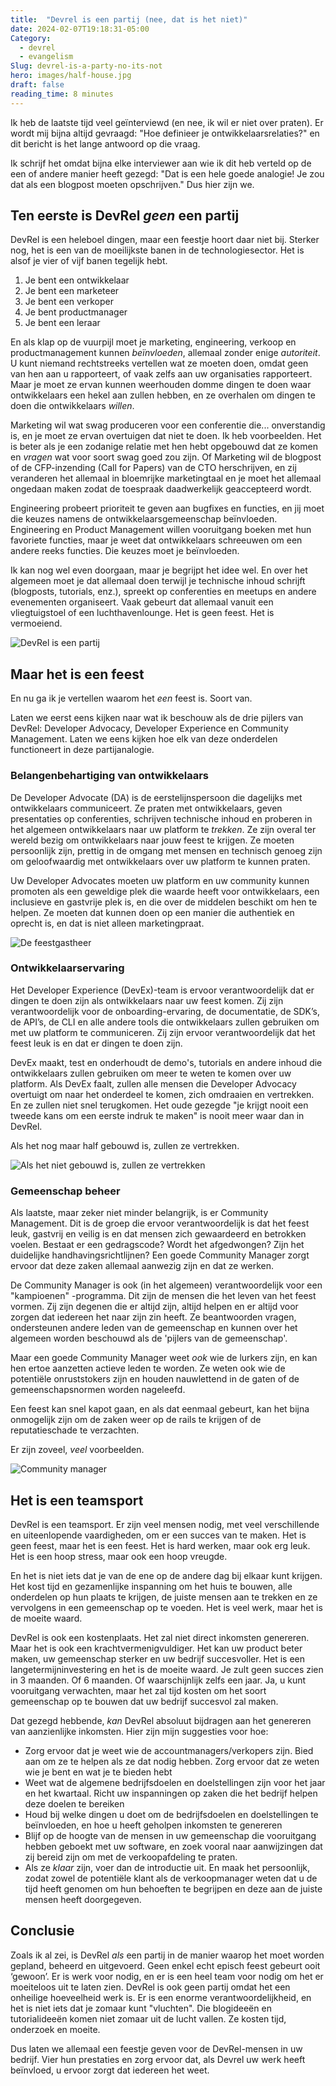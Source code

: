 ```yaml
---
title:  "Devrel is een partij (nee, dat is het niet)"
date: 2024-02-07T19:18:31-05:00
Category:
  - devrel
  - evangelism
Slug: devrel-is-a-party-no-its-not
hero: images/half-house.jpg
draft: false
reading_time: 8 minutes
---
```


Ik heb de laatste tijd veel geïnterviewd (en nee, ik wil er niet over praten). Er wordt mij bijna altijd gevraagd: "Hoe definieer je ontwikkelaarsrelaties?" en dit bericht is het lange antwoord op die vraag.

Ik schrijf het omdat bijna elke interviewer aan wie ik dit heb verteld op de een of andere manier heeft gezegd: "Dat is een hele goede analogie! Je zou dat als een blogpost moeten opschrijven." Dus hier zijn we.

## Ten eerste is DevRel _geen_ een partij

DevRel is een heleboel dingen, maar een feestje hoort daar niet bij. Sterker nog, het is een van de moeilijkste banen in de technologiesector. Het is alsof je vier of vijf banen tegelijk hebt.
1. Je bent een ontwikkelaar
2. Je bent een marketeer
3. Je bent een verkoper
4. Je bent productmanager
5. Je bent een leraar

En als klap op de vuurpijl moet je marketing, engineering, verkoop en productmanagement kunnen *beïnvloeden*, allemaal zonder enige *autoriteit*. U kunt niemand rechtstreeks vertellen wat ze moeten doen, omdat geen van hen aan u rapporteert, of vaak zelfs aan uw organisaties rapporteert. Maar je moet ze ervan kunnen weerhouden domme dingen te doen waar ontwikkelaars een hekel aan zullen hebben, en ze overhalen om dingen te doen die ontwikkelaars *willen*.

Marketing wil wat swag produceren voor een conferentie die... onverstandig is, en je moet ze ervan overtuigen dat niet te doen. Ik heb voorbeelden. Het is beter als je een zodanige relatie met hen hebt opgebouwd dat ze komen en *vragen* wat voor soort swag goed zou zijn. Of Marketing wil de blogpost of de CFP-inzending (Call for Papers) van de CTO herschrijven, en zij veranderen het allemaal in bloemrijke marketingtaal en je moet het allemaal ongedaan maken zodat de toespraak daadwerkelijk geaccepteerd wordt.

Engineering probeert prioriteit te geven aan bugfixes en functies, en jij moet die keuzes namens de ontwikkelaarsgemeenschap beïnvloeden. Engineering en Product Management willen vooruitgang boeken met hun favoriete functies, maar je weet dat ontwikkelaars schreeuwen om een andere reeks functies. Die keuzes moet je beïnvloeden.

Ik kan nog wel even doorgaan, maar je begrijpt het idee wel. En over het algemeen moet je dat allemaal doen terwijl je technische inhoud schrijft (blogposts, tutorials, enz.), spreekt op conferenties en meetups en andere evenementen organiseert. Vaak gebeurt dat allemaal vanuit een vliegtuigstoel of een luchthavenlounge. Het is geen feest. Het is vermoeiend.

![DevRel is een partij](images/IMG_5406.png)

## Maar het is een feest

En nu ga ik je vertellen waarom het *een* feest is. Soort van.

Laten we eerst eens kijken naar wat ik beschouw als de drie pijlers van DevRel: Developer Advocacy, Developer Experience en Community Management. Laten we eens kijken hoe elk van deze onderdelen functioneert in deze partijanalogie.

### Belangenbehartiging van ontwikkelaars

De Developer Advocate (DA) is de eerstelijnspersoon die dagelijks met ontwikkelaars communiceert. Ze praten met ontwikkelaars, geven presentaties op conferenties, schrijven technische inhoud en proberen in het algemeen ontwikkelaars naar uw platform te *trekken*. Ze zijn overal ter wereld bezig om ontwikkelaars naar jouw feest te krijgen. Ze moeten persoonlijk zijn, prettig in de omgang met mensen en technisch genoeg zijn om geloofwaardig met ontwikkelaars over uw platform te kunnen praten.

Uw Developer Advocates moeten uw platform en uw community kunnen promoten als een geweldige plek die waarde heeft voor ontwikkelaars, een inclusieve en gastvrije plek is, en die over de middelen beschikt om hen te helpen. Ze moeten dat kunnen doen op een manier die authentiek en oprecht is, en dat is niet alleen marketingpraat.

![De feestgastheer](images/istockphoto-814293028-612x612.jpg)

### Ontwikkelaarservaring

Het Developer Experience (DevEx)-team is ervoor verantwoordelijk dat er dingen te doen zijn als ontwikkelaars naar uw feest komen. Zij zijn verantwoordelijk voor de onboarding-ervaring, de documentatie, de SDK’s, de API’s, de CLI en alle andere tools die ontwikkelaars zullen gebruiken om met uw platform te communiceren. Zij zijn ervoor verantwoordelijk dat het feest leuk is en dat er dingen te doen zijn.

DevEx maakt, test en onderhoudt de demo's, tutorials en andere inhoud die ontwikkelaars zullen gebruiken om meer te weten te komen over uw platform. Als DevEx faalt, zullen alle mensen die Developer Advocacy overtuigt om naar het onderdeel te komen, zich omdraaien en vertrekken. En ze zullen niet snel terugkomen. Het oude gezegde "je krijgt nooit een tweede kans om een eerste indruk te maken" is nooit meer waar dan in DevRel.

Als het nog maar half gebouwd is, zullen ze vertrekken.

![Als het niet gebouwd is, zullen ze vertrekken](images/half-built.jpg)

### Gemeenschap beheer

Als laatste, maar zeker niet minder belangrijk, is er Community Management. Dit is de groep die ervoor verantwoordelijk is dat het feest leuk, gastvrij en veilig is en dat mensen zich gewaardeerd en betrokken voelen. Bestaat er een gedragscode? Wordt het afgedwongen? Zijn het duidelijke handhavingsrichtlijnen? Een goede Community Manager zorgt ervoor dat deze zaken allemaal aanwezig zijn en dat ze werken.

De Community Manager is ook (in het algemeen) verantwoordelijk voor een "kampioenen" -programma. Dit zijn de mensen die het leven van het feest vormen. Zij zijn degenen die er altijd zijn, altijd helpen en er altijd voor zorgen dat iedereen het naar zijn zin heeft. Ze beantwoorden vragen, ondersteunen andere leden van de gemeenschap en kunnen over het algemeen worden beschouwd als de 'pijlers van de gemeenschap'.

Maar een goede Community Manager weet *ook* wie de lurkers zijn, en kan hen ertoe aanzetten actieve leden te worden. Ze weten ook wie de potentiële onruststokers zijn en houden nauwlettend in de gaten of de gemeenschapsnormen worden nageleefd.

Een feest kan snel kapot gaan, en als dat eenmaal gebeurt, kan het bijna onmogelijk zijn om de zaken weer op de rails te krijgen of de reputatieschade te verzachten.

Er zijn zoveel, *veel* voorbeelden.

![Community manager](images/stones.jpg)

## Het is een teamsport

DevRel is een teamsport. Er zijn veel mensen nodig, met veel verschillende en uiteenlopende vaardigheden, om er een succes van te maken. Het is geen feest, maar het is een feest. Het is hard werken, maar ook erg leuk. Het is een hoop stress, maar ook een hoop vreugde.

En het is niet iets dat je van de ene op de andere dag bij elkaar kunt krijgen. Het kost tijd en gezamenlijke inspanning om het huis te bouwen, alle onderdelen op hun plaats te krijgen, de juiste mensen aan te trekken en ze vervolgens in een gemeenschap op te voeden. Het is veel werk, maar het is de moeite waard.

DevRel is ook een kostenplaats. Het zal niet direct inkomsten genereren. Maar het is ook een krachtvermenigvuldiger. Het kan uw product beter maken, uw gemeenschap sterker en uw bedrijf succesvoller. Het is een langetermijninvestering en het is de moeite waard. Je zult geen succes zien in 3 maanden. Of 6 maanden. Of waarschijnlijk zelfs een jaar. Ja, u kunt vooruitgang verwachten, maar het zal tijd kosten om het soort gemeenschap op te bouwen dat uw bedrijf succesvol zal maken.

Dat gezegd hebbende, *kan* DevRel absoluut bijdragen aan het genereren van aanzienlijke inkomsten. Hier zijn mijn suggesties voor hoe:
- Zorg ervoor dat je weet wie de accountmanagers/verkopers zijn. Bied aan om ze te helpen als ze dat nodig hebben. Zorg ervoor dat ze weten wie je bent en wat je te bieden hebt
- Weet wat de algemene bedrijfsdoelen en doelstellingen zijn voor het jaar en het kwartaal. Richt uw inspanningen op zaken die het bedrijf helpen deze doelen te bereiken
- Houd bij welke dingen u doet om de bedrijfsdoelen en doelstellingen te beïnvloeden, en hoe u heeft geholpen inkomsten te genereren
- Blijf op de hoogte van de mensen in uw gemeenschap die vooruitgang hebben geboekt met uw software, en zoek vooral naar aanwijzingen dat zij bereid zijn om met de verkoopafdeling te praten.
- Als ze *klaar* zijn, voer dan de introductie uit. En maak het persoonlijk, zodat zowel de potentiële klant als de verkoopmanager weten dat u de tijd heeft genomen om hun behoeften te begrijpen en deze aan de juiste mensen heeft doorgegeven.

## Conclusie

Zoals ik al zei, is DevRel *als* een partij in de manier waarop het moet worden gepland, beheerd en uitgevoerd. Geen enkel echt episch feest gebeurt ooit ‘gewoon’. Er is werk voor nodig, en er is een heel team voor nodig om het er moeiteloos uit te laten zien. DevRel is ook geen partij omdat het een onheilige hoeveelheid werk is. Er is een enorme verantwoordelijkheid, en het is niet iets dat je zomaar kunt "vluchten". Die blogideeën en tutorialideeën komen niet zomaar uit de lucht vallen. Ze kosten tijd, onderzoek en moeite.

Dus laten we allemaal een feestje geven voor de DevRel-mensen in uw bedrijf. Vier hun prestaties en zorg ervoor dat, als Devrel uw werk heeft beïnvloed, u ervoor zorgt dat iedereen het weet.
